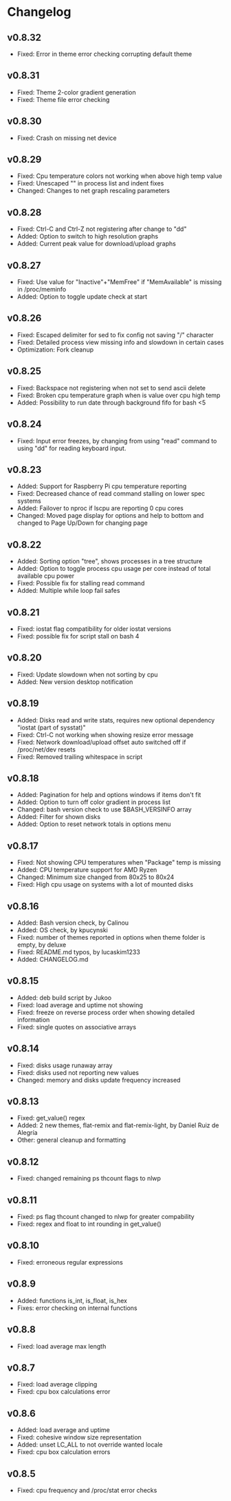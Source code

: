 # Changelog

## v0.8.32

* Fixed: Error in theme error checking corrupting default theme

## v0.8.31

* Fixed: Theme 2-color gradient generation
* Fixed: Theme file error checking

## v0.8.30

* Fixed: Crash on missing net device

## v0.8.29

* Fixed: Cpu temperature colors not working when above high temp value
* Fixed: Unescaped "\" in process list and indent fixes
* Changed: Changes to net graph rescaling parameters

## v0.8.28

* Fixed: Ctrl-C and Ctrl-Z not registering after change to "dd"
* Added: Option to switch to high resolution graphs
* Added: Current peak value for download/upload graphs

## v0.8.27

* Fixed: Use value for "Inactive"+"MemFree" if "MemAvailable" is missing in /proc/meminfo
* Added: Option to toggle update check at start

## v0.8.26

* Fixed: Escaped delimiter for sed to fix config not saving "/" character
* Fixed: Detailed process view missing info and slowdown in certain cases
* Optimization: Fork cleanup

## v0.8.25

* Fixed: Backspace not registering when not set to send ascii delete
* Fixed: Broken cpu temperature graph when is value over cpu high temp
* Added: Possibility to run date through background fifo for bash <5

## v0.8.24

* Fixed: Input error freezes, by changing from using "read" command to using "dd" for reading keyboard input.

## v0.8.23

* Added: Support for Raspberry Pi cpu temperature reporting
* Fixed: Decreased chance of read command stalling on lower spec systems
* Added: Failover to nproc if lscpu are reporting 0 cpu cores
* Changed: Moved page display for options and help to bottom and changed to Page Up/Down for changing page

## v0.8.22

* Added: Sorting option "tree", shows processes in a tree structure
* Added: Option to toggle process cpu usage per core instead of total available cpu power
* Fixed: Possible fix for stalling read command
* Added: Multiple while loop fail safes

## v0.8.21

* Fixed: iostat flag compatibility for older iostat versions
* Fixed: possible fix for script stall on bash 4

## v0.8.20

* Fixed: Update slowdown when not sorting by cpu
* Added: New version desktop notification

## v0.8.19

* Added: Disks read and write stats, requires new optional dependency "iostat (part of sysstat)"
* Fixed: Ctrl-C not working when showing resize error message
* Fixed: Network download/upload offset auto switched off if /proc/net/dev resets
* Fixed: Removed trailing whitespace in script

## v0.8.18

* Added: Pagination for help and options windows if items don't fit
* Added: Option to turn off color gradient in process list
* Changed: bash version check to use $BASH_VERSINFO array
* Added: Filter for shown disks
* Added: Option to reset network totals in options menu

## v0.8.17

* Fixed: Not showing CPU temperatures when "Package" temp is missing
* Added: CPU temperature support for AMD Ryzen
* Changed: Minimum size changed from 80x25 to 80x24
* Fixed: High cpu usage on systems with a lot of mounted disks

## v0.8.16

* Added: Bash version check, by Calinou
* Added: OS check, by kpucynski
* Fixed: number of themes reported in options when theme folder is empty, by deluxe
* Fixed: README.md typos, by lucaskim1233
* Added: CHANGELOG.md

## v0.8.15

* Added: deb build script by Jukoo
* Fixed: load average and uptime not showing
* Fixed: freeze on reverse process order when showing detailed information
* Fixed: single quotes on associative arrays

## v0.8.14

* Fixed: disks usage runaway array
* Fixed: disks used not reporting new values
* Changed: memory and disks update frequency increased

## v0.8.13

* Fixed: get_value() regex
* Added: 2 new themes, flat-remix and flat-remix-light, by Daniel Ruiz de Alegría
* Other: general cleanup and formatting

## v0.8.12

* Fixed: changed remaining ps thcount flags to nlwp

## v0.8.11

* Fixed: ps flag thcount changed to nlwp for greater compability
* Fixed: regex and float to int rounding in get_value()

## v0.8.10

* Fixed: erroneous regular expressions

## v0.8.9

* Added: functions is_int, is_float, is_hex
* Fixes: error checking on internal functions

## v0.8.8

* Fixed: load average max length

## v0.8.7

* Fixed: load average clipping
* Fixed: cpu box calculations error

## v0.8.6

* Added: load average and uptime
* Fixed: cohesive window size representation
* Added: unset LC_ALL to not override wanted locale
* Fixed: cpu box calculation errors

## v0.8.5

* Fixed: cpu frequency and /proc/stat error checks
